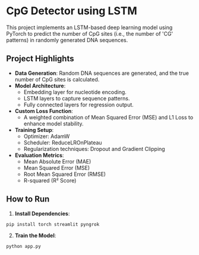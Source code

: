# CpG Detector using LSTM

This project implements an LSTM-based deep learning model using PyTorch to predict the number of CpG sites (i.e., the number of 'CG' patterns) in randomly generated DNA sequences.

## Project Highlights
- **Data Generation**: Random DNA sequences are generated, and the true number of CpG sites is calculated.
- **Model Architecture**:
  - Embedding layer for nucleotide encoding.
  - LSTM layers to capture sequence patterns.
  - Fully connected layers for regression output.
- **Custom Loss Function**:
  - A weighted combination of Mean Squared Error (MSE) and L1 Loss to enhance model stability.
- **Training Setup**:
  - Optimizer: AdamW
  - Scheduler: ReduceLROnPlateau
  - Regularization techniques: Dropout and Gradient Clipping
- **Evaluation Metrics**:
  - Mean Absolute Error (MAE)
  - Mean Squared Error (MSE)
  - Root Mean Squared Error (RMSE)
  - R-squared (R² Score)

## How to Run

1. **Install Dependencies**:
```bash
pip install torch streamlit pyngrok
```

2. **Train the Model**:
```bash
python app.py
```


